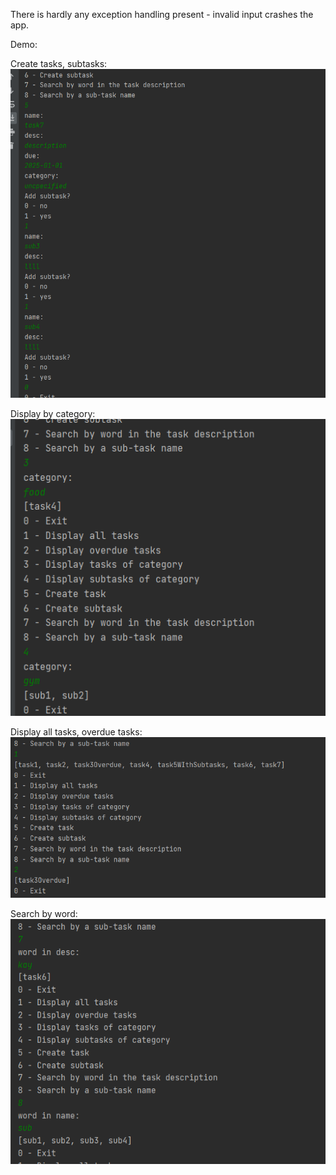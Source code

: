 There is hardly any exception handling present - invalid input crashes the app.

Demo:

Create tasks, subtasks:
![](res/createTask.png)

Display by category:
![](res/displayByCat.png)

Display all tasks, overdue tasks:
![](res/displayAll.png)

Search by word:
![](res/search.png)
